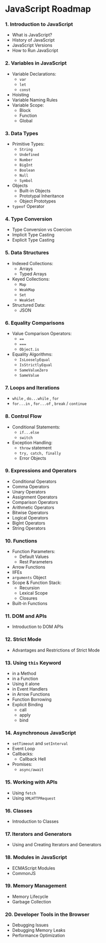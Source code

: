 
# JavaScript Roadmap

### 1. Introduction to JavaScript

- What is JavaScript?
- History of JavaScript
- JavaScript Versions
- How to Run JavaScript

### 2. Variables in JavaScript

- Variable Declarations:
  - `var`
  - `let`
  - `const`
- Hoisting
- Variable Naming Rules
- Variable Scope:
  - Block
  - Function
  - Global

### 3. Data Types

- Primitive Types:
  - `String`
  - `Undefined`
  - `Number`
  - `BigInt`
  - `Boolean`
  - `Null`
  - `Symbol`
- Objects
  - Built-in Objects
  - Prototypal Inheritance
  - Object Prototypes
- `typeof` Operator

### 4. Type Conversion

- Type Conversion vs Coercion
- Implicit Type Casting
- Explicit Type Casting

### 5. Data Structures

- Indexed Collections:
  - Arrays
  - Typed Arrays
- Keyed Collections:
  - `Map`
  - `WeakMap`
  - `Set`
  - `WeakSet`
- Structured Data:
  - JSON

### 6. Equality Comparisons

- Value Comparison Operators:
  - `==`
  - `===`
  - `Object.is`
- Equality Algorithms:
  - `IsLooselyEqual`
  - `IsStrictlyEqual`
  - `SameValueZero`
  - `SameValue`

### 7. Loops and Iterations

- `while` , `do...while` , `for`
- `for...in` , `for...of` , `break` / `continue`

### 8. Control Flow

- Conditional Statements:
  - `if...else`
  - `switch`
- Exception Handling:
  - `throw` statement
  - `try, catch, finally`
  - Error Objects

### 9. Expressions and Operators

- Conditional Operators
- Comma Operators
- Unary Operators
- Assignment Operators
- Comparison Operators
- Arithmetic Operators
- Bitwise Operators
- Logical Operators
- BigInt Operators
- String Operators

### 10. Functions

- Function Parameters:
  - Default Values
  - Rest Parameters
- Arrow Functions
- IIFEs
- `arguments` Object
- Scope & Function Stack:
  - Recursion
  - Lexical Scope
  - Closures
- Built-in Functions

### 11. DOM and APIs

- Introduction to DOM APIs

### 12. Strict Mode

- Advantages and Restrictions of Strict Mode

### 13. Using `this` Keyword

- in a Method
- in a Function
- Using it alone
- in Event Handlers
- in Arrow Functions
- Function Borrowing
- Explicit Binding
  - call
  - apply
  - bind

### 14. Asynchronous JavaScript

- `setTimeout` and `setInterval`
- Event Loop
- Callbacks:
  - Callback Hell
- Promises:
  - `async/await`

### 15. Working with APIs

- Using `fetch`
- Using `XMLHTTPRequest`

### 16. Classes

- Introduction to Classes

### 17. Iterators and Generators

- Using and Creating Iterators and Generators

### 18. Modules in JavaScript 

- ECMAScript Modules
- CommonJS

### 19. Memory Management

- Memory Lifecycle
- Garbage Collection

### 20. Developer Tools in the Browser

- Debugging Issues
- Debugging Memory Leaks
- Performance Optimization

